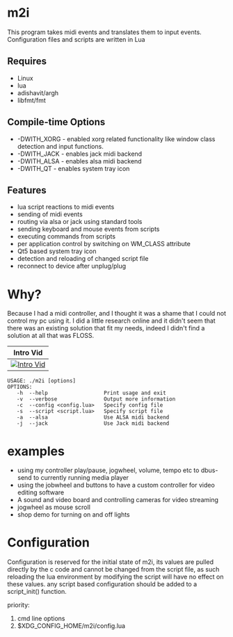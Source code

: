 m2i
=======
This program takes midi events and translates them to input events.
Configuration files and scripts are written in Lua

Requires
--------
* Linux
* lua
* adishavit/argh
* libfmt/fmt

Compile-time Options
--------------------
* -DWITH_XORG - enabled xorg related functionality like window class detection and input functions.
* -DWITH_JACK - enables jack midi backend
* -DWITH_ALSA - enables alsa midi backend
* -DWITH_QT   - enables system tray icon

Features
--------
* lua script reactions to midi events
* sending of midi events
* routing via alsa or jack using standard tools
* sending keyboard and mouse events from scripts
* executing commands from scripts
* per application control by switching on WM_CLASS attribute
* Qt5 based system tray icon
* detection and reloading of changed script file
* reconnect to device after unplug/plug

Why?
====
Because I had a midi controller, and I thought it was a shame that I could not control my pc using it. I did a little research online and it didn't seem that there was an existing solution that fit my needs, indeed I didn't find a solution at all that was FLOSS.

| Intro Vid |
| --------- |
| [![Intro Vid](https://img.youtube.com/vi/wr1AqlDXnYI/0.jpg)](http://www.youtube.com/watch?v=wr1AqlDXnYI) |

```
USAGE: ./m2i [options]
OPTIONS:
   -h  --help                  Print usage and exit
   -v  --verbose               Output more information
   -c  --config <config.lua>   Specify config file
   -s  --script <script.lua>   Specify script file
   -a  --alsa                  Use ALSA midi backend
   -j  --jack                  Use Jack midi backend
```

examples
========
* using my controller play/pause, jogwheel, volume, tempo etc to dbus-send to currently running media player
* using the jobwheel and buttons to have a custom controller for video editing software
* A sound and video board and controlling cameras for video streaming
* jogwheel as mouse scroll
* shop demo for turning on and off lights

Configuration
=============
Configuration is reserved for the initial state of m2i, its values are pulled
directly by the c code and cannot be changed from the script file, as such
reloading the lua environment by modifying the script will have no effect on
these values. any script based configuration should be added to a script_init()
function.

priority:
1. cmd line options
2. $XDG_CONFIG_HOME/m2i/config.lua
